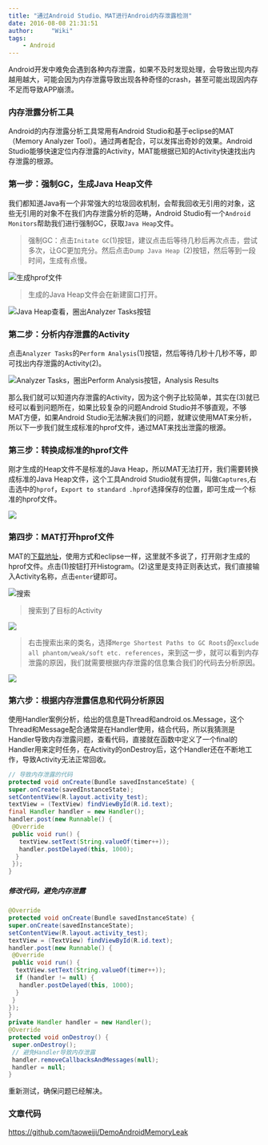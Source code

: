 ```yaml
---
title: "通过Android Studio、MAT进行Android内存泄露检测"
date: 2016-08-08 21:31:51
author:     "Wiki"
tags:
    - Android
---
```


Android开发中难免会遇到各种内存泄露，如果不及时发现处理，会导致出现内存越用越大，可能会因为内存泄露导致出现各种奇怪的crash，甚至可能出现因内存不足而导致APP崩溃。

### 内存泄露分析工具

Android的内存泄露分析工具常用有Android Studio和基于eclipse的MAT（Memory Analyzer Tool）。通过两者配合，可以发挥出奇妙的效果。Android Studio能够快速定位内存泄露的Activity，MAT能根据已知的Activity快速找出内存泄露的根源。

### 第一步：强制GC，生成Java Heap文件

我们都知道Java有一个非常强大的垃圾回收机制，会帮我回收无引用的对象，这些无引用的对象不在我们内存泄露分析的范畴，Android Studio有一个`Android Monitors`帮助我们进行强制GC，获取`Java Heap`文件。

> 强制GC：点击`Initate GC`(1)按钮，建议点击后等待几秒后再次点击，尝试多次，让GC更加充分。然后点击`Dump Java Heap `(2)按钮，然后等到一段时间，生成有点慢。

![生成hprof文件](AndroidMemoryLeak/JavaHeap.png)

> 生成的Java Heap文件会在新建窗口打开。

![Java Heap查看，圈出Analyzer Tasks按钮](AndroidMemoryLeak/Analyzer_Tasks.png)

### 第二步：分析内存泄露的Activity

点击`Analyzer Tasks`的`Perform Analysis`(1)按钮，然后等待几秒十几秒不等，即可找出内存泄露的Activity(2)。

![Analyzer Tasks，圈出Perform Analysis按钮，Analysis Results](AndroidMemoryLeak/Analyzer_Tasks_2.png)

那么我们就可以知道内存泄露的Activity，因为这个例子比较简单，其实在(3)就已经可以看到问题所在，如果比较复杂的问题Android Studio并不够直观，不够MAT方便，如果Android Studio无法解决我们的问题，就建议使用MAT来分析，所以下一步我们就生成标准的hprof文件，通过MAT来找出泄露的根源。

### 第三步：转换成标准的hprof文件

刚才生成的Heap文件不是标准的Java Heap，所以MAT无法打开，我们需要转换成标准的Java Heap文件，这个工具Android Studio就有提供，叫做`Captures`,右击选中的`hprof`，`Export to standard .hprof`选择保存的位置，即可生成一个标准的hprof文件。

![](AndroidMemoryLeak/standard_hprof.png)

### 第四步：MAT打开hprof文件

MAT的[下载地址](http://www.eclipse.org/mat/downloads.php)，使用方式和eclipse一样，这里就不多说了，打开刚才生成的hprof文件。点击(1)按钮打开Histogram。(2)这里是支持正则表达式，我们直接输入Activity名称，点击`enter`键即可。

![搜索](AndroidMemoryLeak/Histogram_1.png)

> 搜索到了目标的Activity

![](AndroidMemoryLeak/Histogram_2.png)

> 右击搜索出来的类名，选择`Merge Shortest Paths to GC Roots`的`exclude all phantom/weak/soft etc. references`，来到这一步，就可以看到内存泄露的原因，我们就需要根据内存泄露的信息集合我们的代码去分析原因。

![](AndroidMemoryLeak/Histogram_3.png)

### 第六步：根据内存泄露信息和代码分析原因

使用Handler案例分析，给出的信息是Thread和android.os.Message，这个Thread和Message配合通常是在Handler使用，结合代码，所以我猜测是Handler导致内存泄露问题，查看代码，直接就在函数中定义了一个final的Handler用来定时任务，在Activity的onDestroy后，这个Handler还在不断地工作，导致Activity无法正常回收。

```java
// 导致内存泄露的代码
protected void onCreate(Bundle savedInstanceState) {
super.onCreate(savedInstanceState);
setContentView(R.layout.activity_test);
textView = (TextView) findViewById(R.id.text);
final Handler handler = new Handler();
handler.post(new Runnable() {
 @Override
 public void run() {
   textView.setText(String.valueOf(timer++));
   handler.postDelayed(this, 1000);
  }
 });
}
```

##### 修改代码，避免内存泄露

```java
@Override
protected void onCreate(Bundle savedInstanceState) {
super.onCreate(savedInstanceState);
setContentView(R.layout.activity_test);
textView = (TextView) findViewById(R.id.text);
handler.post(new Runnable() {
 @Override
 public void run() {
  textView.setText(String.valueOf(timer++));
  if (handler != null) {
   handler.postDelayed(this, 1000);
  }
 }
});
}
private Handler handler = new Handler();
@Override
protected void onDestroy() {
 super.onDestroy();
 // 避免Handler导致内存泄露
 handler.removeCallbacksAndMessages(null);
 handler = null;
}
```
重新测试，确保问题已经解决。

### 文章代码
https://github.com/taoweiji/DemoAndroidMemoryLeak
